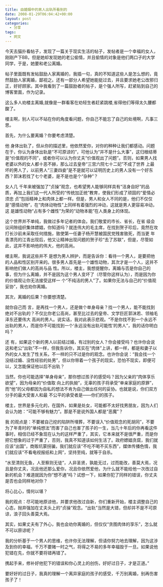 ```yaml
---
title: 由婚姻中的男人出轨所看到的
date: 2008-01-29T06:04:42+00:00
layout: post
categories:
  - 分享
tags:
  - 网文
---
```

今天去猫扑看帖子，发现了一篇关于现实生活的帖子，发帖者是一个幸福的女人，刚刚产下BB，但是她却发现她的老公偷情，并且偷情的对象是他们两口子的大学同学，于是，她要和老公离婚。

帖子里面既有发帖鼓励人家离婚的，我插一句，真的不知道这些人是怎么想的，竟然鼓励人家离婚，鄙视之。还有一部分人希望她能挺过去，并且要求她老公改邪归正，好好顾家。其中我看到了一篇鼓励者的帖子，是个强人所写，赶紧贴到自己的博客里面，作为记录。

这么多人劝楼主离婚,就像是一群看客在劝轻生者赶紧跳楼,省得他们等得太久腰都酸了。

楼主啊，别人可以不站在你的角度看问题，你自己不能忘了自己的处境啊，凡事三思。

首先，为什么要离婚？你要考虑清楚。
<!--more-->
他 身体出轨了，但从你的描述里，他依然爱你，对你的种种让我们都感动。问题在于，你认为身体出轨是“不可原谅的”，可他认为“并不是什么大事”，这归根结蒂 是“价值观的不同”，或者你可以认为你丈夫“价值观出了问题”。否则，如果男人找老婆以外的女人都十恶不赫，那么过去皇帝“三宫六院七十二妃”不成了世界 上最坏的男人了，以前男人“三妻四妾”是不是就可以证明历史上的男人没有一个好东西？郭沫若找了七个老婆，是不是也是个“杂种”？

女人几 千年来被强加了“贞操”观念，也希望男人能够同样具有“洁身自好”的品质，再加上我们这一代人所受的“传统加正统”教育，使我们形成了顽固的“爱情必须忠 贞”包括精神上和肉体上都一样。但是，男人和女人不同的是，他们不仅仅是“感情动物”，在“肉体动物性”上同样有着强烈的冲动，这就是男人更容易冲动，这 是雄性动物“占有多个雌性”为荣的“动物本能”在人类身上的体现。

这个世界并不单纯，我做过多年记者的体会。我们敬爱的市长、省长，在省 级会议间隙组织集体嫖娼，你知道吗？就连伟大的毛主席，在找到贺子珍后，竟然在攻打长沙前未采取任何措施，致使第一任妻子杨开慧被国民党残害致死，而当更 年青漂亮的江青出现后，他又让精神出现问题的贺子珍“去了苏联”，但是，尽管如此，这并不影响他的伟大，他的高尚。

楼主啊，我说这些并不 是想为男人辨护，而是告诉你：看待一个男人，是要把他的人品和性区别开来的。很多男人首先是一个雄性动物，其次才是一个人，这并不影响他们做人的高尚与品 性。所以，楼主，我想提醒你，离婚与否是你自己的事，但为什么离婚，并不是因为这个男人变坏了（尽管你这样认为），而是因为你的价值观让你无法接受这样一 个“不纯洁的男人”了。如果你无法与自己的“价值观妥协”，我也劝你离婚。

其次，离婚的后果？你要想清楚。

就你自己而 言，是再找一个男人，还是做个单身母亲？找一个男人，能不能找到绝对不出轨的？不仅比你老公高尚，甚至比过去的皇帝、文学巨匠郭沫若、领袖毛泽东还要伟大 高尚的男人。说实话，我对此表示悲观。“不是你找不到一个永远不出轨的男人，而是你不可能找到一个‘永远没有出轨可能性’的男人”，我的话你明白吗？

还 有，如果这个新的男人以前结过婚，有过别的女人？你会接受吗？也许你会说这和老公“出轨”不一样，但我告诉你，其实在“肉体”上讲，都一样，都是和妻子以 外的女人发生了性关系，不一样的只不过是你的观念。也许你会说：“我会找一个没结过婚、没性经验的处男”，但以你带着一个孩子的现实，恐怕不现实，即便可 以，又怎能保证他以后不出轨？

当然，你也可能选择“单身母亲”，那你想过孩子的感受吗？因为父亲的“肉体享乐欲望”，因为母亲的“价值取 向上的执拗”，无辜的孩子将承受“单亲家庭的原罪”，而“他”的父母都因为自私的想法不肯为自己做出任何的妥协。也就是说，你们双方分手的最大受害人和最 不公平的承受者是——你们的孩子。

楼主，世界是多元化的，在国外，如果是处女，可能都不太好找男朋友，因为人们会认为她：“可能不够有魅力”。那是不是说外国人都是“恶魔”？

我 的观点是：不要被自己挖的陷阱所埋葬，不要误入“价值观念的死胡同”，不要为了年青时的“单纯想法”而害了自己也害了孩子的一生，当几十年后的你再看这件 事时，相信已经不象现在认为的这样严重了，其实，它本来就不是很严重，而是你把它想象的过于严重了，否则，我真不知道该如何生活了。政府嫖娼贪腐，我们就 应该“出国”，商贩坑蒙拐骗，我们就应该“不吃不喝不买东西”，媒体传播色情，我们就应该“不看电视报纸和上网”，坚持至纯，就等于自杀。

“水至清则无鱼，人至察则无徒”，人非圣贤，孰能无过，过而能改，善莫大焉，况且是你丈夫，况且他还那么爱你，况且你依然爱他，为什么就不能给他一次改过自新的机会？难道就因为你“想不通”吗？试想一下，如果你犯了同样的错误，你丈夫是否也会同样地对你？

将心比心，情何以堪？

我的观点：尽可能地原谅他，并要求他改过自新，你们重新开始，楼主调整自己的心态，抛弃强加在丈夫头上的“贞操”观念。“出轨”当然是大错，但却并不是不可原谅，浪子回头善莫大焉。

其实，如果丈夫有了外心，我也会劝你离婚的，但仅仅“贪图肉体的享乐”，怎么就不可以原谅呢？

我的分析基于一个男人的思维，也许你无法理解，但请你努力地去理解，因为这涉及到你的幸福，千万不要赌一时之气，将得之不易的多年幸福毁于一旦。如果说他犯错在先，你就不要将错再错了。

携起手来，修补好他犯下的错误和你心灵上的创伤，好好过日子，才是正道。”

要好好的过日子，我真的理解一个离异家庭的孩子的感受，千万别离婚，别再伤害孩子了！